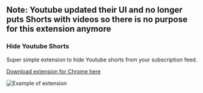## Note: Youtube updated their UI and no longer puts Shorts with videos so there is no purpose for this extension anymore

### Hide Youtube Shorts

Super simple extension to hide Youtube shorts from your subscription feed.

[Download extension for Chrome here](https://chrome.google.com/webstore/detail/hide-youtube-shorts/dcgjjcoobbpiaoeehappbhicoafmmaak/related?hl=en-GB&authuser=0)

![Example of extension](https://i.imgur.com/VmCP71X.gif)
